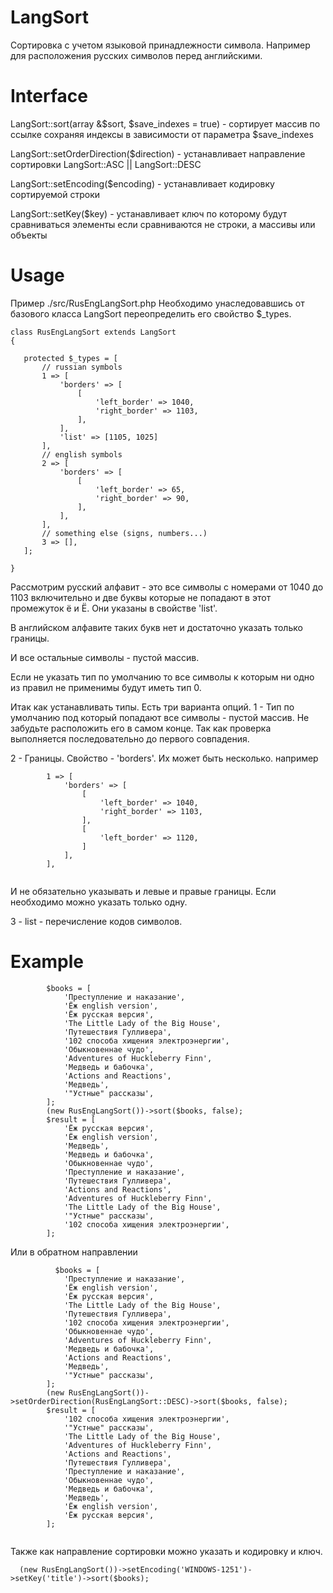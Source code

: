# LangSort
Сортировка с учетом языковой принадлежности символа. Например для расположения русских символов перед английскими.
# Interface
 LangSort::sort(array &$sort, $save_indexes = true) - сортирует массив по ссылке сохраняя индексы в зависимости от параметра $save_indexes
 
 LangSort::setOrderDirection($direction) - устанавливает направление сортировки LangSort::ASC  ||  LangSort::DESC
 
 LangSort::setEncoding($encoding) - устанавливает кодировку сортируемой строки
 
 LangSort::setKey($key) - устанавливает ключ по которому будут сравниваться элементы если сравниваются не строки, а массивы или объекты
 # Usage
 Пример ./src/RusEngLangSort.php
 Необходимо унаследовавшись от базового класса  LangSort переопределить его свойство $_types.
 ```
class RusEngLangSort extends LangSort
{

    protected $_types = [
        // russian symbols
        1 => [
            'borders' => [
                [
                    'left_border' => 1040,
                    'right_border' => 1103,
                ],
            ],
            'list' => [1105, 1025]
        ],
        // english symbols
        2 => [
            'borders' => [
                [
                    'left_border' => 65,
                    'right_border' => 90,
                ],
            ],
        ],
        // something else (signs, numbers...)
        3 => [],
    ];

}
 
```
Рассмотрим русский алфавит - это все символы с номерами от 1040 до 1103 включительно и две буквы которые не попадают в этот промежуток ё и Ё. Они указаны в свойстве 'list'.

В английском алфавите таких букв нет и достаточно указать только границы.

И все остальные символы - пустой массив.

Если не указать тип по умолчанию то все символы к которым ни одно из правил не применимы будут иметь тип 0.

Итак как устанавливать типы.
Есть три варианта опций.
1 - Тип по умолчанию под который попадают все символы - пустой массив. Не забудьте расположить его в самом конце. Так как проверка выполняется последовательно до первого совпадения.

2 - Границы. Свойство - 'borders'. Их может быть несколько. например
```
        1 => [
            'borders' => [
                [
                    'left_border' => 1040,
                    'right_border' => 1103,
                ],
                [
                    'left_border' => 1120,
                ]
            ],
        ],
    
  ```
  И не обязательно указывать и левые и правые границы. Если необходимо можно указать только одну.
  
  3 - list - перечисление кодов символов.
# Example
```
        $books = [
            'Преступление и наказание',
            'Ёж english version',
            'Ёж русская версия',
            'The Little Lady of the Big House',
            'Путешествия Гулливера',
            '102 способа хищения электроэнергии',
            'Обыкновеннае чудо',
            'Adventures of Huckleberry Finn',
            'Медведь и бабочка',
            'Actions and Reactions',
            'Медведь',
            '"Устные" рассказы',
        ];
        (new RusEngLangSort())->sort($books, false);
        $result = [
            'Ёж русская версия',
            'Ёж english version',
            'Медведь',
            'Медведь и бабочка',
            'Обыкновеннае чудо',
            'Преступление и наказание',
            'Путешествия Гулливера',
            'Actions and Reactions',
            'Adventures of Huckleberry Finn',
            'The Little Lady of the Big House',
            '"Устные" рассказы',
            '102 способа хищения электроэнергии',
        ];

```

Или в обратном направлении
```
          $books = [
            'Преступление и наказание',
            'Ёж english version',
            'Ёж русская версия',
            'The Little Lady of the Big House',
            'Путешествия Гулливера',
            '102 способа хищения электроэнергии',
            'Обыкновеннае чудо',
            'Adventures of Huckleberry Finn',
            'Медведь и бабочка',
            'Actions and Reactions',
            'Медведь',
            '"Устные" рассказы',
        ];
        (new RusEngLangSort())->setOrderDirection(RusEngLangSort::DESC)->sort($books, false);
        $result = [
            '102 способа хищения электроэнергии',
            '"Устные" рассказы',
            'The Little Lady of the Big House',
            'Adventures of Huckleberry Finn',
            'Actions and Reactions',
            'Путешествия Гулливера',
            'Преступление и наказание',
            'Обыкновеннае чудо',
            'Медведь и бабочка',
            'Медведь',
            'Ёж english version',
            'Ёж русская версия',
        ];
        
```

Также как направление сортировки можно указать и кодировку и ключ.
```
  (new RusEngLangSort())->setEncoding('WINDOWS-1251')->setKey('title')->sort($books);
  ```
